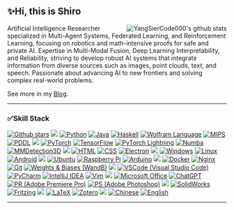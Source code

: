 ## ✨Hi, this is Shiro

<img align="right" src="https://github-readme-stats.vercel.app/api/top-langs/?username=yangsiercode000&layout=compact&theme=dark&hide=html" alt="YangSierCode000's github stats"/>

Artificial Intelligence Researcher specialized in Multi-Agent Systems, Federated Learning, and Reinforcement Learning, focusing on robotics and math-intensive proofs for safe and private AI. Expertise in Multi-Modal Fusion, Deep Learning Interpretability, and Reliability, striving to develop robust AI systems that integrate information from diverse sources such as images, point clouds, text, and speech. Passionate about advancing AI to new frontiers and solving complex real-world problems.

See more in my [Blog](https://discover304.top).

---

### ✅Skill Stack

[![Github stars](https://img.shields.io/github/stars/yangsiercode000.svg?style=flat-square&label=⭐Star)](https://github.com/YangSierCode000?tab=repositories)
![](https://img.shields.io/badge/-&-39C5BB?style=flat-square)
[![Python](https://img.shields.io/badge/-Python-3776AB?style=flat-square&logo=python&logoColor=ffffff)](https://www.python.org/)
[![Java](https://img.shields.io/badge/-Java-007396?style=flat-square&logo=openjdk&logoColor=ffffff)](https://www.java.com/)
[![Haskell](https://img.shields.io/badge/-Haskell-5D4F85?style=flat-square&logo=haskell&logoColor=white)](https://www.haskell.org/)
[![Wolfram Language](https://img.shields.io/badge/-Wolfram%20Language-DD1100?style=flat-square&logo=wolfram&logoColor=white)](https://www.wolfram.com/language/)
[![MIPS](https://img.shields.io/badge/-MIPS-FFA500?style=flat-square&logo=mips&logoColor=white)](https://www.mips.com/)
[![PDDL](https://img.shields.io/badge/-PDDL-007396?style=flat-square&logo=pddl&logoColor=white)](https://en.wikipedia.org/wiki/Planning_Domain_Definition_Language)
![](https://img.shields.io/badge/-&-39C5BB?style=flat-square)
[![PyTorch](https://img.shields.io/badge/-PyTorch-e74a2b?style=flat-square&logo=PyTorch&logoColor=fff)](https://pytorch.org/)
[![TensorFlow](https://img.shields.io/badge/-TensorFlow-ff6f00?style=flat-square&logo=tensorflow&logoColor=white)](https://www.tensorflow.org/)
[![PyTorch Lightning](https://img.shields.io/badge/-PyTorch%20Lightning-792EE5?style=flat-square&logo=pytorchlightning&logoColor=white)](https://www.pytorchlightning.ai/)
[![Numba](https://img.shields.io/badge/-Numba-00A3E0?style=flat-square&logo=numba&logoColor=white)](https://numba.pydata.org/)
[![MMDetection3D](https://img.shields.io/badge/-MMDetection3D-0078D4?style=flat-square&logo=open3d&logoColor=white)](https://github.com/open-mmlab/mmdetection3d)
![](https://img.shields.io/badge/-&-39C5BB?style=flat-square)
[![HTML](https://img.shields.io/badge/-HTML5-e34f26?style=flat-square&logo=HTML5&logoColor=fff)](https://html.spec.whatwg.org)
[![CSS](https://img.shields.io/badge/-CSS3-1572B6?style=flat-square&logo=css3&logoColor=white)](https://www.w3.org/Style/CSS/)
[![Electron](https://img.shields.io/badge/-Electron-47848F?style=flat-square&logo=electron&logoColor=white)](https://www.electronjs.org/)
![](https://img.shields.io/badge/-&-39C5BB?style=flat-square)
[![Windows](https://img.shields.io/badge/-Windows-0078D6?style=flat-square&logo=windows&logoColor=white)](https://www.microsoft.com/windows)
[![Linux](https://img.shields.io/badge/-Linux-333333?style=flat-square&logo=linux&logoColor=white)](https://www.linuxfoundation.org/)
[![Android](https://img.shields.io/badge/-Android-3DDC84?style=flat-square&logo=android&logoColor=white)](https://www.android.com/)
![](https://img.shields.io/badge/-&-39C5BB?style=flat-square)
[![Ubuntu](https://img.shields.io/badge/-Ubuntu-E95420?style=flat-square&logo=ubuntu&logoColor=white)](https://ubuntu.com/)
[![Raspberry Pi](https://img.shields.io/badge/-Raspberry%20Pi-A22846?style=flat-square&logo=raspberrypi&logoColor=white)](https://www.raspberrypi.org/)
[![Arduino](https://img.shields.io/badge/-Arduino-00979D?style=flat-square&logo=arduino&logoColor=white)](https://www.arduino.cc/)
![](https://img.shields.io/badge/-&-39C5BB?style=flat-square)
[![Docker](https://img.shields.io/badge/-Docker-2496ED?style=flat-square&logo=docker&logoColor=ffffff)](#)
[![Nginx](https://img.shields.io/badge/-Nginx-009639?style=flat-square&logo=Nginx&logoColor=white)](http://nginx.org/)
[![Git](https://img.shields.io/badge/-Git-f05032?style=flat-square&logo=git&logoColor=white)](https://git-scm.com/)
[![Weights & Biases (WandB)](https://img.shields.io/badge/-WandB-FE7A16?style=flat-square&logo=wandb&logoColor=white)](https://wandb.ai/)
![](https://img.shields.io/badge/-&-39C5BB?style=flat-square)
[![VSCode (Visual Studio Code)](https://img.shields.io/badge/-VSCode-007ACC?style=flat-square&logo=visualstudiocode&logoColor=white)](https://code.visualstudio.com/)
[![PyCharm](https://img.shields.io/badge/-PyCharm-000000?style=flat-square&logo=pycharm&logoColor=white)](https://www.jetbrains.com/pycharm/)
[![IntelliJ IDEA](https://img.shields.io/badge/-IntelliJ%20IDEA-000000?style=flat-square&logo=intellijidea&logoColor=white)](https://www.jetbrains.com/idea/)
[![Vim](https://img.shields.io/badge/-Vim-019733?style=flat-square&logo=vim&logoColor=white)](https://www.vim.org/)
![](https://img.shields.io/badge/-&-39C5BB?style=flat-square)
[![Microsoft Office](https://img.shields.io/badge/-Microsoft%20Office-D83B01?style=flat-square&logo=microsoftoffice&logoColor=white)](https://www.office.com/)
[![ChatGPT](https://img.shields.io/badge/-ChatGPT-008080?style=flat-square&logo=openai&logoColor=white)](https://openai.com/chatgpt/)
[![PR (Adobe Premiere Pro)](https://img.shields.io/badge/-Premiere%20Pro-9999FF?style=flat-square&logo=adobepremierepro&logoColor=white)](https://www.adobe.com/products/premiere.html)
[![PS (Adobe Photoshop)](https://img.shields.io/badge/-Photoshop-31A8FF?style=flat-square&logo=adobephotoshop&logoColor=white)](https://www.adobe.com/products/photoshop.html)
![](https://img.shields.io/badge/-&-39C5BB?style=flat-square)
[![SolidWorks](https://img.shields.io/badge/-SolidWorks-FFD500?style=flat-square&logo=solidworks&logoColor=black)](https://www.solidworks.com/)
[![Fritzing](https://img.shields.io/badge/-Fritzing-9C27B0?style=flat-square&logo=fritzing&logoColor=white)](https://fritzing.org/)
![](https://img.shields.io/badge/-&-39C5BB?style=flat-square)
[![LaTeX](https://img.shields.io/badge/-LaTeX-008080?style=flat-square&logo=latex&logoColor=white)](https://www.latex-project.org/)
[![Zotero](https://img.shields.io/badge/-Zotero-CC2936?style=flat-square&logo=zotero&logoColor=white)](https://www.zotero.org/)
![](https://img.shields.io/badge/-&-39C5BB?style=flat-square)
[![Chinese](https://img.shields.io/badge/-Chinese-DE2910?style=flat-square&logo=china&logoColor=white)](#)
[![English](https://img.shields.io/badge/-English-1C4079?style=flat-square&logo=unitedkingdom&logoColor=white)](#)

---



